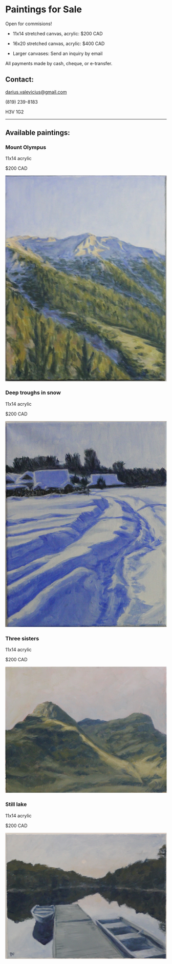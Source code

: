 # Paintings for Sale

Open for commisions!

- 11x14 stretched canvas, acrylic: $200 CAD

- 16x20 stretched canvas, acrylic: $400 CAD

- Larger canvases: Send an inquiry by email

All payments made by cash, cheque, or e-transfer.

## Contact:
darius.valevicius@gmail.com

(819) 239-8183

H3V 1G2

-----

## Available paintings:

### Mount Olympus

11x14 acrylic

$200 CAD

![image](images/mount_olympus.JPG)

### Deep troughs in snow

11x14 acrylic

$200 CAD

![image](images/deep_troughs.JPG)

### Three sisters

11x14 acrylic

$200 CAD

![image](images/three_sisters.JPG)

### Still lake

11x14 acrylic

$200 CAD

![image](images/quebec_lake.JPG)

